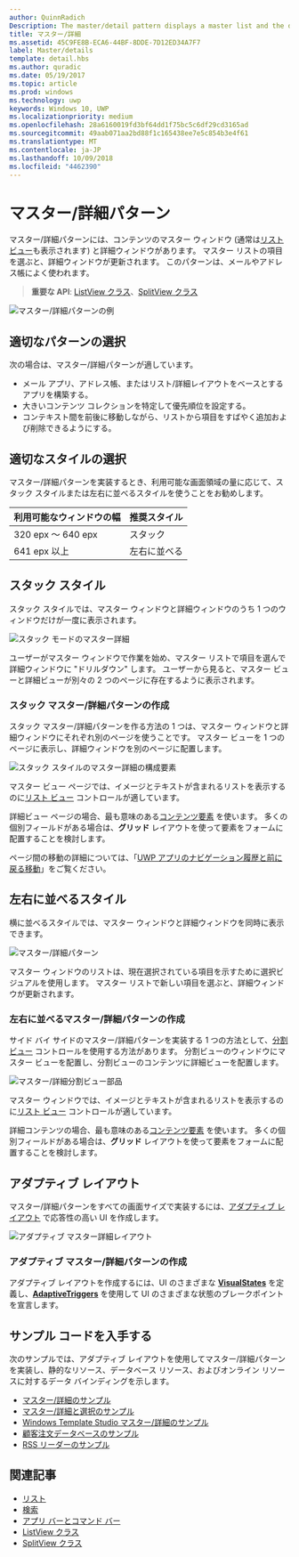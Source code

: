```yaml
---
author: QuinnRadich
Description: The master/detail pattern displays a master list and the details for the currently selected item. This pattern is frequently used for email and contact lists/address books.
title: マスター/詳細
ms.assetid: 45C9FE8B-ECA6-44BF-8DDE-7D12ED34A7F7
label: Master/details
template: detail.hbs
ms.author: quradic
ms.date: 05/19/2017
ms.topic: article
ms.prod: windows
ms.technology: uwp
keywords: Windows 10, UWP
ms.localizationpriority: medium
ms.openlocfilehash: 28a6160019fd3bf64dd1f75bc5c6df29cd3165ad
ms.sourcegitcommit: 49aab071aa2bd88f1c165438ee7e5c854b3e4f61
ms.translationtype: MT
ms.contentlocale: ja-JP
ms.lasthandoff: 10/09/2018
ms.locfileid: "4462390"
---
```

# <a name="masterdetails-pattern"></a>マスター/詳細パターン

 

マスター/詳細パターンには、コンテンツのマスター ウィンドウ (通常は[リスト ビュー](lists.md)も表示されます) と詳細ウィンドウがあります。 マスター リストの項目を選ぶと、詳細ウィンドウが更新されます。 このパターンは、メールやアドレス帳によく使われます。

> **重要な API**: [ListView クラス](https://docs.microsoft.com/en-us/uwp/api/Windows.UI.Xaml.Controls.ListView)、[SplitView クラス](https://docs.microsoft.com/en-us/uwp/api/windows.ui.xaml.controls.splitview)

![マスター/詳細パターンの例](images/HIGSecOne_MasterDetail.png)

## <a name="is-this-the-right-pattern"></a>適切なパターンの選択

次の場合は、マスター/詳細パターンが適しています。

-   メール アプリ、アドレス帳、またはリスト/詳細レイアウトをベースとするアプリを構築する。
-   大きいコンテンツ コレクションを特定して優先順位を設定する。
-   コンテキスト間を前後に移動しながら、リストから項目をすばやく追加および削除できるようにする。

## <a name="choose-the-right-style"></a>適切なスタイルの選択

マスター/詳細パターンを実装するとき、利用可能な画面領域の量に応じて、スタック スタイルまたは左右に並べるスタイルを使うことをお勧めします。

| 利用可能なウィンドウの幅 | 推奨スタイル |
|------------------------|-------------------|
| 320 epx ～ 640 epx        | スタック           |
| 641 epx 以上       | 左右に並べる      |

 
## <a name="stacked-style"></a>スタック スタイル

スタック スタイルでは、マスター ウィンドウと詳細ウィンドウのうち 1 つのウィンドウだけが一度に表示されます。

![スタック モードのマスター詳細](images/patterns-md-stacked.png)

ユーザーがマスター ウィンドウで作業を始め、マスター リストで項目を選んで詳細ウィンドウに "ドリルダウン" します。 ユーザーから見ると、マスター ビューと詳細ビューが別々の 2 つのページに存在するように表示されます。

### <a name="create-a-stacked-masterdetails-pattern"></a>スタック マスター/詳細パターンの作成

スタック マスター/詳細パターンを作る方法の 1 つは、マスター ウィンドウと詳細ウィンドウにそれぞれ別のページを使うことです。 マスター ビューを 1 つのページに表示し、詳細ウィンドウを別のページに配置します。

![スタック スタイルのマスター詳細の構成要素](images/patterns-md-stacked-parts.png)

マスター ビュー ページでは、イメージとテキストが含まれるリストを表示するのに[リスト ビュー](lists.md) コントロールが適しています。 

詳細ビュー ページの場合、最も意味のある[コンテンツ要素](../layout/layout-panels.md) を使います。 多くの個別フィールドがある場合は、**グリッド** レイアウトを使って要素をフォームに配置することを検討します。

ページ間の移動の詳細については、「[UWP アプリのナビゲーション履歴と前に戻る移動](../basics/navigation-history-and-backwards-navigation.md)」をご覧ください。

## <a name="side-by-side-style"></a>左右に並べるスタイル

横に並べるスタイルでは、マスター ウィンドウと詳細ウィンドウを同時に表示できます。

![マスター/詳細パターン](images/patterns-masterdetail-400x227.png)

マスター ウィンドウのリストは、現在選択されている項目を示すために選択ビジュアルを使用します。 マスター リストで新しい項目を選ぶと、詳細ウィンドウが更新されます。

### <a name="create-a-side-by-side-masterdetails-pattern"></a>左右に並べるマスター/詳細パターンの作成

サイド バイ サイドのマスター/詳細パターンを実装する 1 つの方法として、[分割ビュー](split-view.md) コントロールを使用する方法があります。 分割ビューのウィンドウにマスター ビューを配置し、分割ビューのコンテンツに詳細ビューを配置します。

![マスター/詳細分割ビュー部品](images/patterns_md_splitview_parts.png)

マスター ウィンドウでは、イメージとテキストが含まれるリストを表示するのに[リスト ビュー](lists.md) コントロールが適しています。

詳細コンテンツの場合、最も意味のある[コンテンツ要素](../layout/layout-panels.md) を使います。 多くの個別フィールドがある場合は、**グリッド** レイアウトを使って要素をフォームに配置することを検討します。

## <a name="adaptive-layout"></a>アダプティブ レイアウト

マスター/詳細パターンをすべての画面サイズで実装するには、[アダプティブ レイアウト](../layout/layouts-with-xaml.md) で応答性の高い UI を作成します。

![アダプティブ マスター詳細レイアウト](images/patterns_masterdetail.png)

### <a name="create-an-adaptive-masterdetails-pattern"></a>アダプティブ マスター/詳細パターンの作成
アダプティブ レイアウトを作成するには、UI のさまざまな [**VisualStates**](https://docs.microsoft.com/en-us/uwp/api/windows.ui.xaml.visualstate) を定義し、[**AdaptiveTriggers**](https://docs.microsoft.com/en-us/uwp/api/Windows.UI.Xaml.AdaptiveTrigger) を使用して UI のさまざまな状態のブレークポイントを宣言します。

## <a name="get-the-sample-code"></a>サンプル コードを入手する

次のサンプルでは、アダプティブ レイアウトを使用してマスター/詳細パターンを実装し、静的なリソース、データベース リソース、およびオンライン リソースに対するデータ バインディングを示します。 
- [マスター/詳細のサンプル](https://github.com/Microsoft/Windows-universal-samples/tree/master/Samples/XamlMasterDetail) 
- [マスター/詳細と選択のサンプル](https://github.com/Microsoft/Windows-universal-samples/tree/master/Samples/XamlListView)
- [Windows Template Studio マスター/詳細のサンプル](https://github.com/Microsoft/WindowsTemplateStudio/tree/master/templates/Uwp/Pages/MasterDetail)
- [顧客注文データベースのサンプル](https://github.com/Microsoft/Windows-appsample-customers-orders-database)
- [RSS リーダーのサンプル](https://github.com/Microsoft/Windows-appsample-rssreader)

## <a name="related-articles"></a>関連記事

- [リスト](lists.md)
- [検索](search.md)
- [アプリ バーとコマンド バー](app-bars.md)
- [ListView クラス](https://docs.microsoft.com/en-us/uwp/api/Windows.UI.Xaml.Controls.ListView)
- [SplitView クラス](https://docs.microsoft.com/en-us/uwp/api/windows.ui.xaml.controls.splitview)
